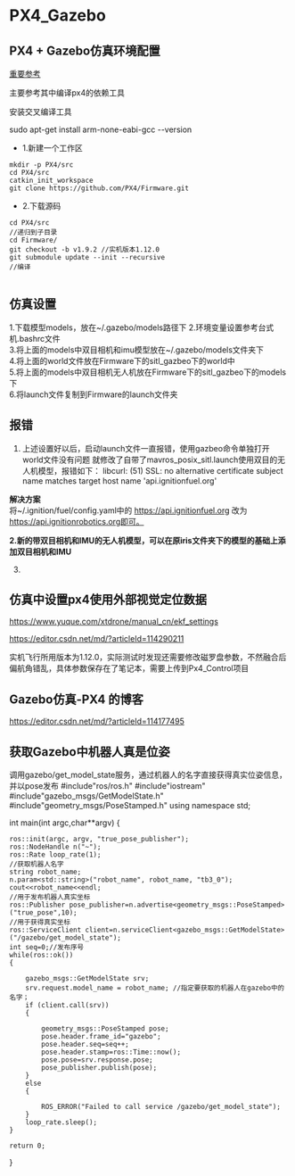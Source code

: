 # PX4_Gazebo  

## PX4 + Gazebo仿真环境配置  

[重要参考](https://zhuanlan.zhihu.com/p/91329291)  


主要参考其中编译px4的依赖工具


安装交叉编译工具  

sudo apt-get install arm-none-eabi-gcc --version



* 1.新建一个工作区 
```shell   
mkdir -p PX4/src    
cd PX4/src  
catkin_init_workspace  
git clone https://github.com/PX4/Firmware.git    
```
* 2.下载源码  
```shell
cd PX4/src  
//递归到子目录
cd Firmware/  
git checkout -b v1.9.2 //实机版本1.12.0  
git submodule update --init --recursive  
//编译  


```

## 仿真设置  

1.下载模型models，放在~/.gazebo/models路径下
2.环境变量设置参考台式机.bashrc文件  
3.将上面的models中双目相机和imu模型放在~/.gazebo/models文件夹下  
4.将上面的world文件放在Firmware下的sitl_gazbeo下的world中  
5.将上面的models中双目相机无人机放在Firmware下的sitl_gazbeo下的models下  
6.将launch文件复制到Firmware的launch文件夹  

## 报错  

1. 上述设置好以后，启动launch文件一直报错，使用gazbeo命令单独打开world文件没有问题  就修改了自带了mavros_posix_sitl.launch使用双目的无人机模型，报错如下：
libcurl: (51) SSL: no alternative certificate subject name matches target host name 'api.ignitionfuel.org'  

**解决方案**  
将~/.ignition/fuel/config.yaml中的 https://api.ignitionfuel.org 改为 https://api.ignitionrobotics.org即可。


**2.新的带双目相机和IMU的无人机模型，可以在原iris文件夹下的模型的基础上添加双目相机和IMU**    

3.




## 仿真中设置px4使用外部视觉定位数据  

https://www.yuque.com/xtdrone/manual_cn/ekf_settings

https://editor.csdn.net/md/?articleId=114290211

实机飞行所用版本为1.12.0，实际测试时发现还需要修改磁罗盘参数，不然融合后偏航角错乱，具体参数保存在了笔记本，需要上传到Px4_Control项目  

## Gazebo仿真-PX4 的博客  

https://editor.csdn.net/md/?articleId=114177495




## 获取Gazebo中机器人真是位姿  

调用gazebo/get_model_state服务，通过机器人的名字直接获得真实位姿信息，并以pose发布
#include"ros/ros.h"
#include"iostream"
#include"gazebo_msgs/GetModelState.h"
#include"geometry_msgs/PoseStamped.h"
using namespace std;

int main(int argc,char**argv)
{
    
    ros::init(argc, argv, "true_pose_publisher");
    ros::NodeHandle n("~");
    ros::Rate loop_rate(1);
    //获取机器人名字
    string robot_name;
    n.param<std::string>("robot_name", robot_name, "tb3_0");
    cout<<robot_name<<endl;
    //用于发布机器人真实坐标
    ros::Publisher pose_publisher=n.advertise<geometry_msgs::PoseStamped>("true_pose",10);
    //用于获得真实坐标
    ros::ServiceClient client=n.serviceClient<gazebo_msgs::GetModelState>("/gazebo/get_model_state");
    int seq=0;//发布序号
    while(ros::ok())
    {
    
        gazebo_msgs::GetModelState srv;
        srv.request.model_name = robot_name; //指定要获取的机器人在gazebo中的名字；
        if (client.call(srv))
        {
    
            geometry_msgs::PoseStamped pose;
            pose.header.frame_id="gazebo";
            pose.header.seq=seq++;
            pose.header.stamp=ros::Time::now();
            pose.pose=srv.response.pose;
            pose_publisher.publish(pose);
        }
        else
        {
    
            ROS_ERROR("Failed to call service /gazebo/get_model_state");
        }
        loop_rate.sleep();
    }

    return 0;
}


